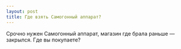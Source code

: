 ```yaml
---
layout: post 
title: Где взять Самогонный аппарат? 
--- 
```

Срочно нужен Самогонный аппарат, магазин где брала раньше — закрылся. Где вы покупаете?